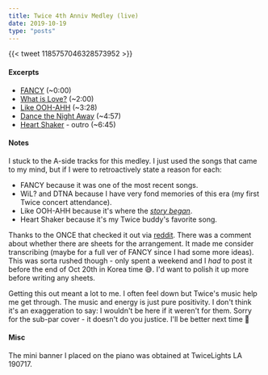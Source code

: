 ```yaml
---
title: Twice 4th Anniv Medley (live)
date: 2019-10-19
type: "posts"
---
```


{{< tweet 1185757046328573952 >}}

#### Excerpts
- [FANCY](https://www.youtube.com/watch?v=kOHB85vDuow) (~0:00)
- [What is Love?](https://www.youtube.com/watch?v=i0p1bmr0EmE) (~2:00)
- [Like OOH-AHH](https://www.youtube.com/watch?v=0rtV5esQT6I)  (~3:28)
- [Dance the Night Away](https://www.youtube.com/watch?v=Fm5iP0S1z9w) (~4:57)
- [Heart Shaker](https://www.youtube.com/watch?v=rRzxEiBLQCA) - outro (~6:45)

#### Notes

I stuck to the A-side tracks for this medley.
I just used the songs that came to my mind, but if I were to retroactively state a reason for each:

- FANCY because it was one of the most recent songs.
- WiL? and DTNA because I have very fond memories of this era (my first Twice concert attendance).
- Like OOH-AHH because it's where the [_story began_](https://en.wikipedia.org/wiki/The_Story_Begins).
- Heart Shaker because it's my Twice buddy's favorite song.

Thanks to the ONCE that checked it out via [reddit](https://www.reddit.com/r/twice/comments/dkfp42/me_playing_a_twice_piano_medley_in_honor_of_4th/).
There was a comment about whether there are sheets for the arrangement.
It made me consider transcribing (maybe for a full ver of FANCY since I had some more ideas).
This was sorta rushed though - only spent a weekend and I _had_ to post it before the end of Oct 20th in Korea time 😅.
I'd want to polish it up more before writing any sheets.

Getting this out meant a lot to me.
I often feel down but Twice's music help me get through.
The music and energy is just pure positivity.
I don't think it's an exaggeration to say: I wouldn't be here if it weren't for them.
Sorry for the sub-par cover - it doesn't do you justice.
I'll be better next time 🙂

#### Misc

The mini banner I placed on the piano was obtained at TwiceLights LA 190717.
